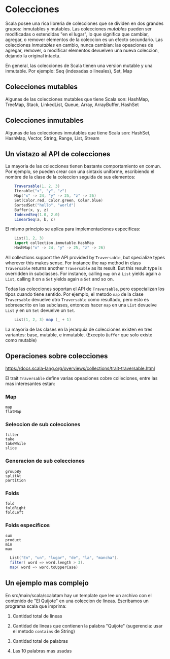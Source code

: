 # Colecciones

Scala posee una rica libreria de colecciones que se dividen en dos grandes grupos: inmutables y mutables.
Las colecciones *mutables* pueden ser modificadas o extendidas "en el lugar", lo que significa que cambiar, agregar, o remover elementos de la coleccion es un efecto secundario.
Las colecciones *inmutables* en cambio, nunca cambian: las opeaciones de agregar, remover, o modificar elementos devuelven una nueva coleccion, dejando la original intacta.

En general, las colecciones de Scala tienen una version mutable y una inmutable. Por ejemplo: 
 Seq (indexadas o lineales), Set, Map

## Colecciones mutables

Algunas de las colecciones mutables que tiene Scala son:
HashMap, TreeMap, Stack, LinkedList, Queue, Array, ArrayBuffer, HashSet

## Colecciones inmutables

Algunas de las colecciones inmutables que tiene Scala son:
HashSet, HashMap, Vector, String, Range, List, Stream

## Un vistazo al API de colecciones

La mayoria de las colecciones tienen bastante comportamiento en comun. Por ejemplo, se pueden crear con una sintaxis uniforme, escribiendo el nombre de la clase de la coleccion seguida de sus elementos:

```scala
    Traversable(1, 2, 3)
    Iterable("x", "y", "z")
    Map("x" -> 24, "y" -> 25, "z" -> 26)
    Set(Color.red, Color.green, Color.blue)
    SortedSet("hello", "world")
    Buffer(x, y, z)
    IndexedSeq(1.0, 2.0)
    LinearSeq(a, b, c)
```

El mismo principio se aplica para implementaciones especificas:

```scala
    List(1, 2, 3)
    import collection.immutable.HashMap
    HashMap("x" -> 24, "y" -> 25, "z" -> 26)
```

All collections support the API provided by `Traversable`, but specialize types wherever this makes sense. For instance the `map` method in class `Traversable` returns another `Traversable` as its result. But this result type is overridden in subclasses. For instance, calling `map` on a `List` yields again a `List`, calling it on a `Set` yields again a `Set` and so on.

Todas las colecciones soportan el API de `Traversable`, pero especializan los tipos cuando tiene sentido.
Por ejemplo, el metodo `map` de la clase `Traversable` devuelve otro `Traversable` como resultado, pero esto es sobreescrito en las subclases, entonces hacer `map` en una `List` devuelve `List` y en un `Set` devuelve un `Set`.

```scala
    List(1, 2, 3) map (_ + 1)
```

La mayoria de las clases en la jerarquia de colecciones existen en tres variantes: base, mutable, e inmutable. (Excepto `Buffer` que solo existe como mutable)

## Operaciones sobre colecciones

https://docs.scala-lang.org/overviews/collections/trait-traversable.html

El trait `Traversable` define varias opeaciones cobre colleciones, entre las mas interesantes estan:

### Map

    map
    flatMap

### Seleccion de sub colecciones

    filter
    take
    takeWhile
    slice

### Generacion de sub colecciones

    groupBy
    splitAt
    partition

### Folds

    fold
    foldRight
    foldLeft

### Folds especificos

    sum
    product
    min
    max

```scala
  List("En", "un", "lugar", "de", "la", "mancha").
  filter( word => word.length > 3).
  map( word => word.toUpperCase)
  ```

## Un ejemplo mas complejo

En src/main/scala/scalatam hay un template que lee un archivo con el contenido de "El Quijote" en una coleccion de lineas.
Escribamos un programa scala que imprima:

1)  Cantidad total de lineas

2) Cantidad de lineas que contienen la palabra "Quijote" (sugerencia: usar el metodo `contains` de String)

3) Cantidad total de palabras

4) Las 10 palabras mas usadas

